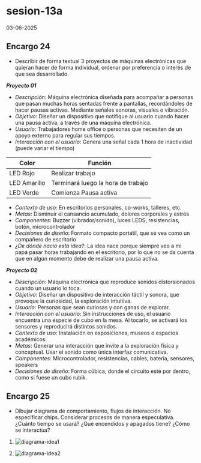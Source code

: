 # sesion-13a

03-06-2025

## Encargo 24
* Describir de forma textual 3 proyectos de máquinas electrónicas que quieran hacer de forma individual, ordenar por preferencia o interés de que sea desarrollado.

***Proyecto 01***

* _Descripción_: Máquina electrónica diseñada para acompañar a personas que pasan muchas horas sentadas frente a pantallas, recordándoles de hacer pausas activas. Mediante señales sonoras, visuales o vibración.
* _Objetivo_: Diseñar un dispositivo que notifique al usuario cuando hacer una pausa activa, a través de una máquina electrónica.
* _Usuario_: Trabajadores home office o personas que necesiten de un apoyo externo para regular sus tiempos.
* _Interacción con el usuario_: Genera una señal cada 1 hora de inactividad (puede variar el tiempo)

|Color|Función|
|---|---|
|LED Rojo|Realizar trabajo|
|LED Amarillo|Terminará luego la hora de trabajo|
|LED Verde|Comienza Pausa activa|

* _Contexto de uso_: En escritorios personales, co-works, talleres, etc.
* _Metas_: Disminuir el cansancio acumulado, dolores corporales y estrés
* _Componentes_: Buzzer (vibrador/sonido), luces LEDS, resistencias, botón, microcontrolador
* _Decisiones de diseño_: Formato compacto portátil, que se vea como un compañero de escritorio
* _¿De dónde nació esta idea?_: La idea nace porque siempre veo a mi papá pasar horas trabajando en el escritorio, por lo que no se da cuenta que en algún momento debe de realizar una pausa activa.

***Proyecto 02***
* _Descripción_: Máquina electrónica que reproduce sonidos distorsionados cuando un usuario lo toca.
* _Objetivo_: Diseñar un dispositivo de interacción táctil y sonora, que provoque la curiosidad, la exploración intuitiva.
* _Usuario_: Personas que sean curiosas y con ganas de explorar.
* _Interacción con el usuario_: Sin instrucciones de uso, el usuario encuentra una especie de cubo en la mesa. Al tocarlo, se activará los sensores y reproducirá distintos sonidos.
* _Contexto de uso_: Instalación en exposiciones, museos o espacios académicos.
* _Metas_: Generar una interacción que invite a la exploración física y conceptual. Usar el sonido como única interfaz comunicativa.
* _Componentes_: Microcontrolador, resistencias, cables, batería, sensores, speakers 
* _Decisiones de diseño_: Forma cúbica, donde el circuito esté por dentro, como si fuese un cubo rubik.


## Encargo 25
* Dibujar diagrama de comportamiento, flujos de interacción. No específicar chips. Considerar procesos de manera especulativa. ¿Cuánto tiempo se usará? ¿Qué encendidos y apagados tiene? ¿Cómo se interactúa?

1. ![diagrama-idea1](https://github.com/vxlentiinaa/dis8644-2025-1-proyectos/blob/main/18-vxlentiinaa/sesion-13a/archivos/diagrama-idea1.jpeg)

2. ![diagrama-idea2](https://github.com/vxlentiinaa/dis8644-2025-1-proyectos/blob/main/18-vxlentiinaa/sesion-13a/archivos/diagrama-idea2.jpeg)
